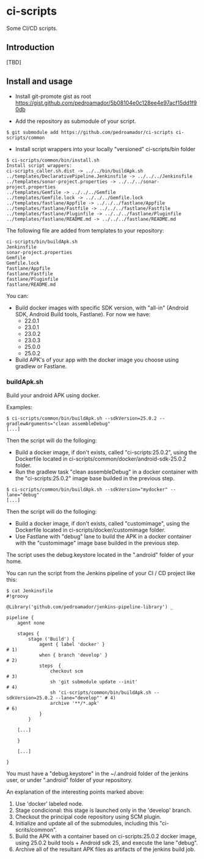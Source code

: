 # ci-scripts

Some CI/CD scripts.

## Introduction

[TBD]

## Install and usage

* Install git-promote gist as root https://gist.github.com/pedroamador/5b08104e0c128ee4e97acf15dd1f90db

* Add the repository as submodule of your script.

```
$ git submodule add https://github.com/pedroamador/ci-scripts ci-scripts/common
```

* Install script wrappers into your locally "versioned" ci-scripts/bin folder

```
$ ci-scripts/common/bin/install.sh 
Install script wrappers:
ci-scripts_caller.sh.dist -> ../../bin/buildApk.sh
../templates/DeclarativePipeline.Jenkinsfile -> ../../../Jenkinsfile
../templates/sonar-project.properties -> ../../../sonar-project.properties
../templates/Gemfile -> ../../../Gemfile
../templates/Gemfile.lock -> ../../../Gemfile.lock
../templates/fastlane/Appfile -> ../../../fastlane/Appfile
../templates/fastlane/Fastfile -> ../../../fastlane/Fastfile
../templates/fastlane/Pluginfile -> ../../../fastlane/Pluginfile
../templates/fastlane/README.md -> ../../../fastlane/README.md
```

The following file are added from templates to your repository:

```
ci-scripts/bin/buildApk.sh
Jenkinsfile
sonar-project.properties
Gemfile
Gemfile.lock
fastlane/Appfile
fastlane/Fastfile
fastlane/Pluginfile
fastlane/README.md
```

You can:

* Build docker images with specific SDK version, with "all-in" (Android SDK, Android Build tools, Fastlane). For now we have:
  * 22.0.1
  * 23.0.1
  * 23.0.2
  * 23.0.3
  * 25.0.0
  * 25.0.2
* Build APK's of your app with the docker image you choose using gradlew or Fastlane.

### buildApk.sh

Build your android APK using docker.

Examples:

```
$ ci-scripts/common/bin/buildApk.sh --sdkVersion=25.0.2 --gradlewArguments="clean assembleDebug"
[...]
```

Then the script will do the folloging:

* Build a docker image, if don't exists, called "ci-scripts:25.0.2", using the Dockerfile located in ci-scripts/common/docker/android-sdk-25.0.2 folder.
* Run the gradlew task "clean assembleDebug" in a docker container with the "ci-scripts:25.0.2" image base builded in the previous step.

```
$ ci-scripts/common/bin/buildApk.sh --sdkVersion="mydocker" --lane="debug"
[...]
```

Then the script will do the folloging:
* Build a docker image, if don't exists, called "customimage", using the Dockerfile located in ci-scripts/docker/customimage folder.
* Use Fastlane with "debug" lane to build the APK in a docker container with the "customimage" image base builded in the previous step.

The script uses the debug.keystore located in the ".android" folder of your home.

You can run the script from the Jenkins pipeline of your CI / CD project like this:

```
$ cat Jenkinsfile
#!groovy

@Library('github.com/pedroamador/jenkins-pipeline-library') _

pipeline {
    agent none

    stages {
        stage ('Build') {
            agent { label 'docker' }                                                        # 1)
            when { branch 'develop' }                                                       # 2)
            steps  {
                checkout scm                                                                # 3)
                sh 'git submodule update --init'                                            # 4)
                sh 'ci-scripts/common/bin/buildApk.sh --sdkVersion=25.0.2 --lane="develop"' # 4)
                archive '**/*.apk'                                                          # 6)
            }
        }

    [...]

    }   

    [...]

}
```

You must have a "debug.keystore" in the ~/.android folder of the jenkins user, or under ".android" folder of your repository.

An explanation of the interesting points marked above:
1. Use 'docker' labeled node.
2. Stage condicional: this stage is launched only in the 'develop' branch.
3. Checkout the principal code repository using SCM plugin.
4. Initialize and update all of the submodules, including this "ci-scrits/common".
5. Build the APK with a container based on ci-scripts:25.0.2 docker image, using 25.0.2 build tools + Android sdk 25, and execute the lane "debug".
6. Archive all of the resultant APK files as artifacts of the jenkins build job.
